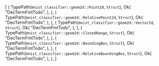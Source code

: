 [
    (
        TypePath(`mnist_classifier::geom2d::Point2d`, `Struct`),
        Ok(
            "DecTermFmtTodo",
        ),
    ),
    (
        TypePath(`mnist_classifier::geom2d::RelativePoint2d`, `Struct`),
        Ok(
            "DecTermFmtTodo",
        ),
    ),
    (
        TypePath(`mnist_classifier::geom2d::Vector2d`, `Struct`),
        Ok(
            "DecTermFmtTodo",
        ),
    ),
    (
        TypePath(`mnist_classifier::geom2d::ClosedRange`, `Struct`),
        Ok(
            "DecTermFmtTodo",
        ),
    ),
    (
        TypePath(`mnist_classifier::geom2d::BoundingBox`, `Struct`),
        Ok(
            "DecTermFmtTodo",
        ),
    ),
    (
        TypePath(`mnist_classifier::geom2d::RelativeBoundingBox`, `Struct`),
        Ok(
            "DecTermFmtTodo",
        ),
    ),
]
